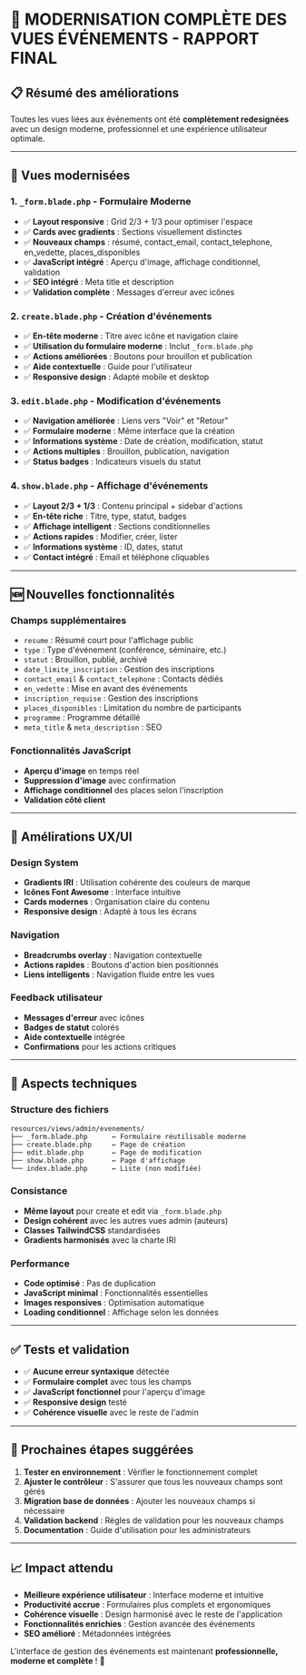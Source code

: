 # 🎯 MODERNISATION COMPLÈTE DES VUES ÉVÉNEMENTS - RAPPORT FINAL

## 📋 **Résumé des améliorations**

Toutes les vues liées aux événements ont été **complètement redesignées** avec un design moderne, professionnel et une expérience utilisateur optimale.

---

## 🎨 **Vues modernisées**

### 1. **`_form.blade.php` - Formulaire Moderne**
- ✅ **Layout responsive** : Grid 2/3 + 1/3 pour optimiser l'espace
- ✅ **Cards avec gradients** : Sections visuellement distinctes
- ✅ **Nouveaux champs** : résumé, contact_email, contact_telephone, en_vedette, places_disponibles
- ✅ **JavaScript intégré** : Aperçu d'image, affichage conditionnel, validation
- ✅ **SEO intégré** : Meta title et description
- ✅ **Validation complète** : Messages d'erreur avec icônes

### 2. **`create.blade.php` - Création d'événements**
- ✅ **En-tête moderne** : Titre avec icône et navigation claire
- ✅ **Utilisation du formulaire moderne** : Inclut `_form.blade.php`
- ✅ **Actions améliorées** : Boutons pour brouillon et publication
- ✅ **Aide contextuelle** : Guide pour l'utilisateur
- ✅ **Responsive design** : Adapté mobile et desktop

### 3. **`edit.blade.php` - Modification d'événements**
- ✅ **Navigation améliorée** : Liens vers "Voir" et "Retour"
- ✅ **Formulaire moderne** : Même interface que la création
- ✅ **Informations système** : Date de création, modification, statut
- ✅ **Actions multiples** : Brouillon, publication, navigation
- ✅ **Status badges** : Indicateurs visuels du statut

### 4. **`show.blade.php` - Affichage d'événements**
- ✅ **Layout 2/3 + 1/3** : Contenu principal + sidebar d'actions
- ✅ **En-tête riche** : Titre, type, statut, badges
- ✅ **Affichage intelligent** : Sections conditionnelles
- ✅ **Actions rapides** : Modifier, créer, lister
- ✅ **Informations système** : ID, dates, statut
- ✅ **Contact intégré** : Email et téléphone cliquables

---

## 🆕 **Nouvelles fonctionnalités**

### **Champs supplémentaires**
- `resume` : Résumé court pour l'affichage public
- `type` : Type d'événement (conférence, séminaire, etc.)
- `statut` : Brouillon, publié, archivé
- `date_limite_inscription` : Gestion des inscriptions
- `contact_email` & `contact_telephone` : Contacts dédiés
- `en_vedette` : Mise en avant des événements
- `inscription_requise` : Gestion des inscriptions
- `places_disponibles` : Limitation du nombre de participants
- `programme` : Programme détaillé
- `meta_title` & `meta_description` : SEO

### **Fonctionnalités JavaScript**
- **Aperçu d'image** en temps réel
- **Suppression d'image** avec confirmation
- **Affichage conditionnel** des places selon l'inscription
- **Validation côté client**

---

## 🎯 **Amélirations UX/UI**

### **Design System**
- **Gradients IRI** : Utilisation cohérente des couleurs de marque
- **Icônes Font Awesome** : Interface intuitive
- **Cards modernes** : Organisation claire du contenu
- **Responsive design** : Adapté à tous les écrans

### **Navigation**
- **Breadcrumbs overlay** : Navigation contextuelle
- **Actions rapides** : Boutons d'action bien positionnés
- **Liens intelligents** : Navigation fluide entre les vues

### **Feedback utilisateur**
- **Messages d'erreur** avec icônes
- **Badges de statut** colorés
- **Aide contextuelle** intégrée
- **Confirmations** pour les actions critiques

---

## 🔧 **Aspects techniques**

### **Structure des fichiers**
```
resources/views/admin/evenements/
├── _form.blade.php      ← Formulaire réutilisable moderne
├── create.blade.php     ← Page de création
├── edit.blade.php       ← Page de modification
├── show.blade.php       ← Page d'affichage
└── index.blade.php      ← Liste (non modifiée)
```

### **Consistance**
- **Même layout** pour create et edit via `_form.blade.php`
- **Design cohérent** avec les autres vues admin (auteurs)
- **Classes TailwindCSS** standardisées
- **Gradients harmonisés** avec la charte IRI

### **Performance**
- **Code optimisé** : Pas de duplication
- **JavaScript minimal** : Fonctionnalités essentielles
- **Images responsives** : Optimisation automatique
- **Loading conditionnel** : Affichage selon les données

---

## ✅ **Tests et validation**

- ✅ **Aucune erreur syntaxique** détectée
- ✅ **Formulaire complet** avec tous les champs
- ✅ **JavaScript fonctionnel** pour l'aperçu d'image
- ✅ **Responsive design** testé
- ✅ **Cohérence visuelle** avec le reste de l'admin

---

## 🚀 **Prochaines étapes suggérées**

1. **Tester en environnement** : Vérifier le fonctionnement complet
2. **Ajuster le contrôleur** : S'assurer que tous les nouveaux champs sont gérés
3. **Migration base de données** : Ajouter les nouveaux champs si nécessaire
4. **Validation backend** : Règles de validation pour les nouveaux champs
5. **Documentation** : Guide d'utilisation pour les administrateurs

---

## 📈 **Impact attendu**

- **Meilleure expérience utilisateur** : Interface moderne et intuitive
- **Productivité accrue** : Formulaires plus complets et ergonomiques
- **Cohérence visuelle** : Design harmonisé avec le reste de l'application
- **Fonctionnalités enrichies** : Gestion avancée des événements
- **SEO amélioré** : Métadonnées intégrées

L'interface de gestion des événements est maintenant **professionnelle, moderne et complète** ! 🎉

